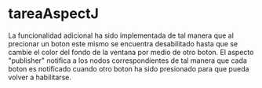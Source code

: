 # tareaAspectJ

La funcionalidad adicional ha sido implementada de tal manera que al precionar un boton este mismo se encuentra desabilitado hasta que se cambie el color del fondo de la ventana por medio de otro boton. El aspecto "publisher" notifica a los nodos correspondientes de tal manera que cada boton es notificado cuando otro boton ha sido presionado para que pueda volver a habilitarse.
